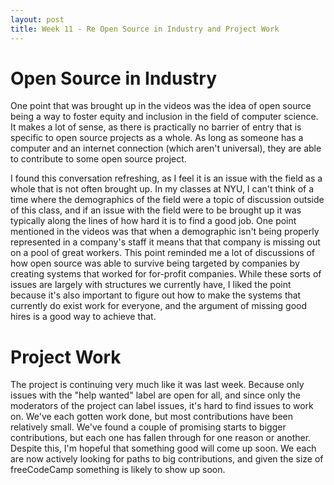 ```yaml
---
layout: post
title: Week 11 - Re Open Source in Industry and Project Work
---
```


# Open Source in Industry

One point that was brought up in the videos was the idea of open source being a way to foster equity and inclusion in the field of computer science. It makes a lot of sense, as there is practically no barrier of entry that is specific to open source projects as a whole. As long as someone has a computer and an internet connection (which aren't universal), they are able to contribute to some open source project.

<!--more-->

I found this conversation refreshing, as I feel it is an issue with the field as a whole that is not often brought up. In my classes at NYU, I can't think of a time where the demographics of the field were a topic of discussion outside of this class, and if an issue with the field were to be brought up it was typically along the lines of how hard it is to find a good job.
One point mentioned in the videos was that when a demographic isn't being properly represented in a company's staff it means that that company is missing out on a pool of great workers. This point reminded me a lot of discussions of how open source was able to survive being targeted by companies by creating systems that worked for for-profit companies. While these sorts of issues are largely with structures we currently have, I liked the point because it's also important to figure out how to make the systems that currently do exist work for everyone, and the argument of missing good hires is a good way to achieve that.


# Project Work

The project is continuing very much like it was last week. Because only issues with the "help wanted" label are open for all, and since only the moderators of the project can label issues, it's hard to find issues to work on. We've each gotten work done, but most contributions have been relatively small. We've found a couple of promising starts to bigger contributions, but each one has fallen through for one reason or another. Despite this, I'm hopeful that something good will come up soon. We each are now actively looking for paths to big contributions, and given the size of freeCodeCamp something is likely to show up soon.